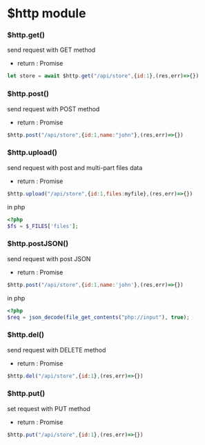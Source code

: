 # $http module

### $http.get()
send request with GET method
* return : Promise
```Javascript
let store = await $http.get("/api/store",{id:1},(res,err)=>{})
```

### $http.post()
send request with POST method
* return : Promise
```Javascript
$http.post("/api/store",{id:1,name:"john"},(res,err)=>{})
```


### $http.upload()
send request with post and multi-part files data
* return : Promise
```Javascript
$http.upload("/api/store",{id:1,files:myfile},(res,err)=>{})
```

in php
```PHP
<?php
$fs = $_FILES['files'];

```

### $http.postJSON()
send request with post JSON
* return : Promise
```Javascript
$http.post("/api/store",{id:1,name:'john'},(res,err)=>{})
```

in php
```PHP
<?php
$req = json_decode(file_get_contents("php://input"), true);

```

### $http.del()
send request with DELETE method
* return : Promise
```Javascript
$http.del("/api/store",{id:1},(res,err)=>{})
```

### $http.put()
set request with PUT method
* return : Promise
```Javascript
$http.put("/api/store",{id:1},(res,err)=>{})
```